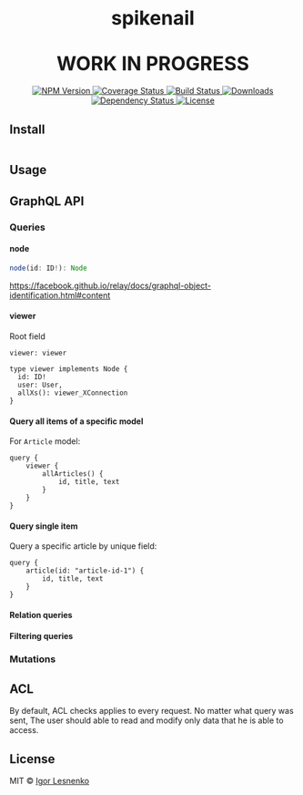 <big><h1 align="center">spikenail</h1></big>

<big><h1 align="center">WORK IN PROGRESS</h1></big>

<p align="center">
  <a href="https://npmjs.org/package/spikenail">
    <img src="https://img.shields.io/npm/v/spikenail.svg?style=flat-square"
         alt="NPM Version">
  </a>

  <a href="https://coveralls.io/r/spikenail/spikenail">
    <img src="https://img.shields.io/coveralls/spikenail/spikenail.svg?style=flat-square"
         alt="Coverage Status">
  </a>

  <a href="https://travis-ci.org/spikenail/spikenail">
    <img src="https://img.shields.io/travis/spikenail/spikenail.svg?style=flat-square"
         alt="Build Status">
  </a>

  <a href="https://npmjs.org/package/spikenail">
    <img src="http://img.shields.io/npm/dm/spikenail.svg?style=flat-square"
         alt="Downloads">
  </a>

  <a href="https://david-dm.org/spikenail/spikenail.svg">
    <img src="https://david-dm.org/spikenail/spikenail.svg?style=flat-square"
         alt="Dependency Status">
  </a>

  <a href="https://github.com/spikenail/spikenail/blob/master/LICENSE">
    <img src="https://img.shields.io/npm/l/spikenail.svg?style=flat-square"
         alt="License">
  </a>
</p>

<p align="center"><big>

</big></p>

## Install

```sh

```

## Usage

## GraphQL API

### Queries

#### node

```js
node(id: ID!): Node
```

https://facebook.github.io/relay/docs/graphql-object-identification.html#content

#### viewer

Root field

```
viewer: viewer

type viewer implements Node {
  id: ID!
  user: User,
  allXs(): viewer_XConnection
}
```


#### Query all items of a specific model

For `Article` model:

```
query {
    viewer {
        allArticles() {
            id, title, text
        }
    }
}
```


#### Query single item

Query a specific article by unique field:

```
query {
    article(id: "article-id-1") {
        id, title, text
    }
}
```

#### Relation queries

#### Filtering queries

### Mutations

## ACL

By default, ACL checks applies to every request. No matter what query was sent,
The user should able to read and modify only data that he is able to access.

## License

MIT © [Igor Lesnenko](http://github.com/spikenail)

[npm-url]: https://npmjs.org/package/spikenail
[npm-image]: https://img.shields.io/npm/v/spikenail.svg?style=flat-square

[travis-url]: https://travis-ci.org/spikenail/spikenail
[travis-image]: https://img.shields.io/travis/spikenail/spikenail.svg?style=flat-square

[coveralls-url]: https://coveralls.io/r/spikenail/spikenail
[coveralls-image]: https://img.shields.io/coveralls/spikenail/spikenail.svg?style=flat-square

[depstat-url]: https://david-dm.org/spikenail/spikenail
[depstat-image]: https://david-dm.org/spikenail/spikenail.svg?style=flat-square

[download-badge]: http://img.shields.io/npm/dm/spikenail.svg?style=flat-square
